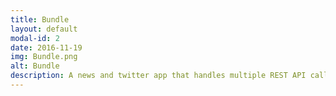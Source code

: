 ```yaml
---
title: Bundle
layout: default
modal-id: 2
date: 2016-11-19
img: Bundle.png
alt: Bundle
description: A news and twitter app that handles multiple REST API calls.<br>Find the repo <a href="https://github.com/ScottLindley/Bundle">here</a>.
---
```

